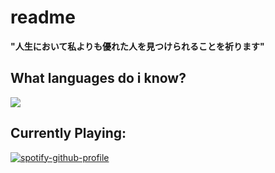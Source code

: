
# readme #

 **"人生において私よりも優れた人を見つけられることを祈ります"** 

 ## What languages do i know? 
 <a href="https://github.com/ihatedecember">
 <img src ="https://skillicons.dev/icons?i=python,js,vscode,html,cpp">
 </a>
 

## Currently Playing:


 
[![spotify-github-profile](https://spotify-github-profile.kittinanx.com/api/view?uid=1x1tq3ny5zuxo56bntk0rhr6y&cover_image=true&theme=natemoo-re&show_offline=true&background_color=121212&interchange=true&bar_color=53b14f&bar_color_cover=false)](https://spotify-github-profile.kittinanx.com/api/view?uid=1x1tq3ny5zuxo56bntk0rhr6y&redirect=true)


